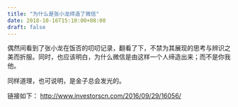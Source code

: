 ```yaml
---
title: "为什么是张小龙缔造了微信"
date: 2018-10-16T15:10:00+08:00
draft: false
---
```


偶然间看到了张小龙在饭否的叨叨记录，翻看了下，不禁为其展现的思考与辨识之美而折服。同时，也应该明白，为什么微信是由这样一个人缔造出来；而不是你我他。

同样道理，也可说明，是金子总会发光的。

链接如下：
http://www.investorscn.com/2016/09/29/16056/
